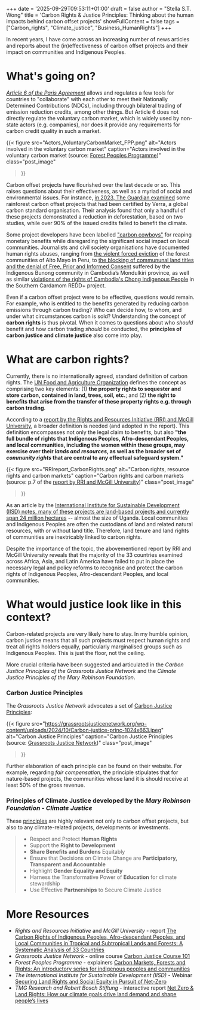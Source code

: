 +++
date = '2025-09-29T09:53:11+01:00'
draft = false
author = "Stella S.T. Wong"
title = 'Carbon Rights & Justice Principles: Thinking about the human impacts behind carbon offset projects'
showFullContent = false
tags = ["Carbon_rights", "Climate_justice", "Business_HumanRights"]
+++

In recent years, I have come across an increasing number of news articles and reports about the (in)effectiveness of carbon offset projects and their impact on communities and Indigenous Peoples. 

# What's going on?

[*Article 6 of the Paris Agreement*](https://unfccc.int/process-and-meetings/the-paris-agreement/article6) allows and regulates a few tools for countries to "collaborate" with each other to meet their Nationally Determined Contributions (NDCs), including through bilateral trading of emission reduction credits, among other things. But Article 6 does not directly regulate the voluntary carbon market, which is widely used by non-state actors (e.g. companies), nor does it provide any requirements for carbon credit quality in such a market.

{{< figure
  src="Actors_VoluntaryCarbonMarket_FPP.png"
  alt="Actors involved in the voluntary carbon market"
  caption="Actors involved in the voluntary carbon market (source: [Forest Peoples Programme](https://www.forestpeoples.org/fileadmin/uploads/fpp/migration/documents/02%20Introduction%20to%20Carbon%20Markets%20WEB%5B85%5D.pdf))"
  class="post_image"
>}}

Carbon offset projects have flourished over the last decade or so. This raises questions about their effectiveness, as well as a myriad of social and environmental issues. For instance, [in 2023, The Guardian examined](https://www.theguardian.com/environment/2023/jan/18/revealed-forest-carbon-offsets-biggest-provider-worthless-verra-aoe) some rainforest carbon offset projects that had been certified by Verra, a global carbon standard organisation. Their analysis found that only a handful of these projects demonstrated a reduction in deforestation, based on two studies, while over 90% of the issued credits failed to benefit the climate.

Some project developers have been labelled ["carbon cowboys"](https://www.theguardian.com/environment/2024/mar/15/money-carbon-credits-zimbabwe-conservation-aoe) for reaping monetary benefits while disregarding the significant social impact on local communities. Journalists and civil society organisations have documented human rights abuses, ranging from [the violent forced eviction](https://www.theguardian.com/environment/2023/jan/18/forest-communities-alto-mayo-peru-carbon-offsetting-aoe) of the forest communities of Alto Mayo in Peru, to [the blocking of commununal land titles and the denial of Free, Prior and Informed Consent](https://news.mongabay.com/2024/07/in-cambodia-indigenous-villagers-lose-forest-land-amid-carbon-offset-project/) suffered by the Indigenous Bunong community in Cambodia’s Mondulkiri province, as well as similar [violations of the rights of Cambodia's Chong Indigenous People](https://www.hrw.org/report/2024/02/29/carbon-offsettings-casualties/violations-chong-indigenous-peoples-rights) in the Southern Cardamom REDD+ project.


Even if a carbon offset project were to be effective, questions would remain. For example, who is entitled to the benefits generated by reducing carbon emissions through carbon trading? Who can decide how, to whom, and under what circumstances carbon is sold? Understanding the concept of **carbon rights** is thus pivotal. When it comes to questions about who *should* benefit and how carbon trading *should* be conducted, the **principles of carbon justice and climate justice** also come into play.

# What are carbon rights?

Currently, there is no internationally agreed, standard definition of carbon rights. The [UN Food and Agriculture Organization](https://www.fao.org/redd/news/detail/en/c/1538781/) defines the concept as comprising two key elements: (1) **the property rights to sequester and store carbon, contained in land, trees, soil, etc.**; and (2) **the right to benefits that arise from the transfer of these property rights e.g. through carbon trading**. 

According to a [report by the  Rights and Resources Initiative (RRI) and McGill University](https://rightsandresources.org/wp-content/uploads/Carbon-Rights-Report_Final-rev-05-2025-1.pdf), a broader definition is needed (and adopted in the report). This definition encompasses not only the legal claim to benefits, but also **"the full bundle of rights that Indigenous Peoples, Afro-descendant Peoples, and local communities, including the women within these groups, may exercise over their *lands and resources*, as well as the broader set of *community rights* that are central to any effectual safeguard system."**

{{< figure
  src="RRIreport_CarbonRights.png"
  alt="Carbon rights, resource rights and carbon markets"
  caption="Carbon rights and carbon markets (source: p.7 of the [report by RRI and McGill University](https://rightsandresources.org/wp-content/uploads/Carbon-Rights-Report_Final-rev-05-2025-1.pdf))"
  class="post_image"
>}}

As an article by the [International Institute for Sustainable Development (IISD) notes, many of these projects are land-based projects and currently span 24 million hectares](https://www.iisd.org/articles/deep-dive/land-justice-social-equity-carbon-markets) -- almost the size of Uganda. Local communities and Indigenous Peoples are often the custodians of land and related natural resources, with or without land title. Therefore, land tenure and land rights of communities are inextricably linked to carbon rights.

Despite the importance of the topic, the abovementioned report by RRI and McGill University reveals that the majority of the 33 countries examined across Africa, Asia, and Latin America have failed to put in place the necessary legal and policy reforms to recognise and protect the carbon rights of Indigenous Peoples, Afro-descendant Peoples, and local communities.

# What would justice look like in this context? 

Carbon-related projects are very likely here to stay. In my humble opinion, carbon justice means that all such projects must respect human rights and treat all rights holders equally, particularly marginalised groups such as Indigenous Peoples. This is just the floor, not the ceiling. 

More crucial criteria have been suggested and articulated in the *Carbon Justice Principles of the Grassroots Justice Network* and the *Climate Justice Principles of the Mary Robinson Foundation*.

### Carbon Justice Principles

The *Grassroots Justice Network* advocates a set of [Carbon Justice Principles](https://grassrootsjusticenetwork.org/carbon-justice-movement/):

{{< figure
  src="https://grassrootsjusticenetwork.org/wp-content/uploads/2024/10/Carbon-justice-princ-1024x663.jpeg"
  alt="Carbon Justice Principles"
  caption="Carbon Justice Principles (source: [Grassroots Justice Network](https://grassrootsjusticenetwork.org/news-stories/new-york-climate-week-blog/))"
  class="post_image"
>}}

Further elaboration of each principle can be found on their website. For example, regarding *fair compensation*, the principle stipulates that for nature-based projects, the communities whose land it is should receive at least 50% of the gross revenue.

### Principles of Climate Justice developed by the *Mary Robinson Foundation - Climate Justice*

These [principles](https://www.mrfcj.org/principles-of-climate-justice/) are highly relevant not only to carbon offset projects, but also to any climate-related projects, developments or investments.

> + Respect and Protect **Human Rights**
> + Support the **Right to Development**
> + **Share Benefits and Burdens** Equitably
> + Ensure that Decisions on Climate Change are **Participatory, Transparent and Accountable**
> + Highlight **Gender Equality and Equity**
> + Harness the Transformative Power of **Education** for climate stewardship
> + Use Effective **Partnerships** to Secure Climate Justice

# More Resources

+ *Rights and Resources Initiative* and *McGill University* - report [The Carbon Rights of Indigenous Peoples, Afro-descendant Peoples, and Local Communities in Tropical and Subtropical Lands and Forests: A Systematic Analysis of 33 Countries](https://rightsandresources.org/wp-content/uploads/Carbon-Rights-Report_Final-rev-05-2025-1.pdf)
+ *Grassroots Justice Network* - online course [Carbon Justice Course 101](https://grassrootsjusticenetwork.org/courses/carbon-justice-course-101/)
+ *Forest Peoples Programme* - explainers [Carbon Markets, Forests and Rights: An introductory series for indigenous peoples and communities](https://www.forestpeoples.org/publications-resources/reports/article/carbon-markets-forests-and-rights-an-introductory-series-for-indigenous-peoples-and-communities/)
+ *The International Institute for Sustainable Development (IISD)* - Webinar [Securing Land Rights and Social Equity in Pursuit of Net-Zero](https://www.iisd.org/events/securing-land-rights-social-equity-net-zero)
+ *TMG Research and Robert Bosch Stiftung* - interactive report [Net Zero & Land Rights: How our climate goals drive land demand and shape people’s lives](https://netzerolandrights.com/)
